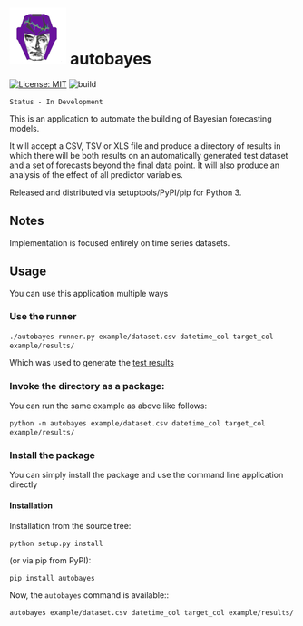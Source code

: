![AutoBayes Logo](images/AutoBayes.png)
 autobayes  
=====================================================

[![License: MIT](https://img.shields.io/badge/License-MIT-yellow.svg)](https://opensource.org/licenses/MIT)
![build](https://github.com/john-hawkins/autobayes/workflows/build/badge.svg)

```
Status - In Development
```

This is an application to automate the building of Bayesian forecasting models.

It will accept a CSV, TSV or XLS file and produce a directory of results
in which there will be both results on an automatically generated test dataset and a set 
of forecasts beyond the final data point. It will also produce an analysis of the effect of all
predictor variables. 

Released and distributed via setuptools/PyPI/pip for Python 3.
 

## Notes

Implementation is focused entirely on time series datasets.


## Usage

You can use this application multiple ways

### Use the runner

```
./autobayes-runner.py example/dataset.csv datetime_col target_col example/results/
```

Which was used to generate the [test results](example/results/README.md)

### Invoke the directory as a package:

You can run the same example as above like follows:

```
python -m autobayes example/dataset.csv datetime_col target_col example/results/ 
```

### Install the package 

You can simply install the package and use the command line application directly

#### Installation

Installation from the source tree:

```
python setup.py install
```

(or via pip from PyPI):

```
pip install autobayes
```

Now, the ``autobayes`` command is available::

```
autobayes example/dataset.csv datetime_col target_col example/results/
```


